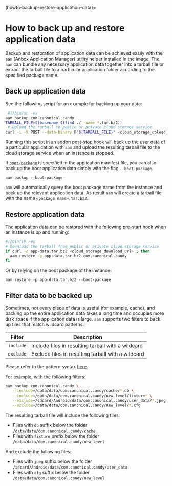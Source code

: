 (howto-backup-restore-application-data)=
# How to back up and restore application data

Backup and restoration of application data can be achieved easily with the `aam`  (Anbox Application Manager) utility helper installed in the image. The `aam` can bundle any necessary application data together into a tarball file or extract the tarball file to a particular application folder according to the specified package name.

## Back up application data

See the following script for an example for backing up your data:

```bash
 #!/bin/sh -ex
aam backup com.canonical.candy
TARBALL_FILE=$(basename $(find ./ -name *.tar.bz2))
 # Upload the tarball to public or private cloud storage service
curl -i -X POST --data-binary @"${TARBALL_FILE}" <cloud_storage_upload_url>
```
Running this script in an [addon post-stop hook](https://discourse.ubuntu.com/t/example-back-up-data/25289) will back up the user data of a particular application with `aam` and upload the resulting tarball file to the cloud storage service when an instance is stopped.

If [`boot-package`](https://discourse.ubuntu.com/t/application-manifest/24197) is specified in the application manifest file, you can also back up the boot application data simply with the flag `--boot-package`.

    aam backup --boot-package


`aam` will automatically query the boot package name from the instance and back up the relevant application data. As result `aam` will create a tarball file with the name `<package name>.tar.bz2`.

## Restore application data

The application data can be restored with the following [pre-start hook](https://discourse.ubuntu.com/t/example-back-up-data/25289#restore-data-2) when an instance is up and running:

```bash
#!/bin/sh -ex
# Download the tarball from public or private cloud storage service
if curl -o app-data.tar.bz2 <cloud_storage_download_url> ; then
  aam restore -p app-data.tar.bz2 com.canonical.candy
fi
```

Or by relying on the boot package of the instance:

    aam restore -p app-data.tar.bz2 --boot-package

## Filter data to be backed up

Sometimes, not every piece of data is useful (for example, cache), and backing up the entire application data takes a long time and occupies more disk space if the application data is large. `aam` supports two filters to back up files that match wildcard patterns:

 Filter      |  Description
-------------|--------------------------------------------------------------------
`include`    | Include files in resulting tarball with a wildcard
`exclude`    | Exclude files in resulting tarball with a wildcard

Please refer to the pattern syntax [here](https://golang.org/pkg/path/filepath/#Match).

For example, with the following filters:

```bash
aam backup com.canonical.candy \
   --include=/data/data/com.canonical.candy/cache/*.db \
   --include=/data/data/com.canonical.candy/new_level/fixture* \
   --exclude=/sdcard/Android/data/com.canonical.candy/user_data/*.jpeg \
   --exclude=/data/data/com.canonical.candy/new_level/*.cfg
```

The resulting tarball file will include the following files:

- Files with `db` suffix below the folder `/data/data/com.canonical.candy/cache`
- Files with `fixture` prefix below the folder `/data/data/com.canonical.candy/new_level`

And exclude the following files:

* Files with `jpeg` suffix below the folder `/sdcard/Android/data/com.canonical.candy/user_data`
* Files with `cfg` suffix below the folder `/data/data/com.canonical.candy/new_level`
